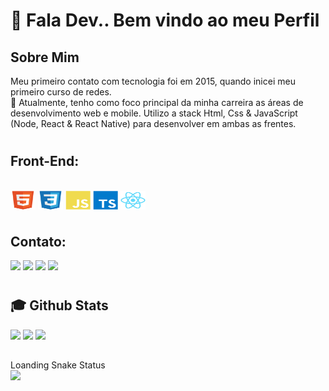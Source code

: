 
# 👋  Fala Dev.. Bem vindo ao meu Perfil

<h2> Sobre Mim </h2>

<div>
  <p>Meu primeiro contato com tecnologia foi em 2015, quando inicei meu primeiro curso de redes. <br>
  🚀  Atualmente, tenho como foco principal da minha carreira as áreas de desenvolvimento web e mobile. 
      Utilizo a stack Html, Css & JavaScript (Node, React & React Native) para desenvolver em     
      ambas as frentes. </p>
</div>

#
<h2> Front-End: </h2>
<div style="display: inline_block"><br>
  <img align="center" alt="Timo-HTML" height="30" width="40" src="https://raw.githubusercontent.com/devicons/devicon/master/icons/html5/html5-original.svg">
  <img align="center" alt="Timo-CSS" height="30" width="40" src="https://raw.githubusercontent.com/devicons/devicon/master/icons/css3/css3-original.svg">
    <img align="center" alt="Timo-Js" height="30" width="40" src="https://raw.githubusercontent.com/devicons/devicon/master/icons/javascript/javascript-plain.svg">
  <img align="center" alt="Timo-Ts" height="30" width="40" src="https://raw.githubusercontent.com/devicons/devicon/master/icons/typescript/typescript-plain.svg">
  <img align="center" alt="Timo-React" height="30" width="40" src="https://raw.githubusercontent.com/devicons/devicon/master/icons/react/react-original.svg">
</div>


#
<h2> Contato: </h2>
<div>
  <a href="https://www.linkedin.com/in/jackson-tim%C3%B3teo-ba1885101/" target="_blank"><img src="https://img.shields.io/badge/-LinkedIn-%230077B5?style=for-the-badge&logo=linkedin&logoColor=white"></a> 
  <a href = "mailto:jacksonsilva0195@gmail.com"><img src="https://img.shields.io/badge/-Gmail-%23333?style=for-the-badge&logo=gmail&logoColor=white" target="_blank"></a>
  <a href="#" target="_blank"><img src="https://img.shields.io/badge/Discord-7289DA?style=for-the-badge&logo=discord&logoColor=white"></a>
  <a href="https://www.instagram.com/jacksonsiilvaa_/" target="_blank"><img src="https://img.shields.io/badge/-Instagram-%23E4405F?style=for-the-badge&logo=instagram&logoColor=white"></a>
</div>

 #
 ## :mortar_board: Github Stats
<div>
  <a href="https://github.com/jackson-timoteo"></a>
   <img height="180em" src="https://github-readme-stats.vercel.app/api?username=Jackson-Timoteo&show_icons=true&theme=dracula&include_all_commits=true&count_private=true"/>
    <img height="180em" src="https://github-readme-stats.vercel.app/api?username=Jackson-Timoteo&show_icons=true&theme=dracula&include_all_commits=true&count_private=true"/>
  <img height="180em" src="https://github-readme-stats.vercel.app/api/top-langs/?username=Jackson-Timoteo&layout=compact&langs_count=7&theme=dracula"/>
</div>


##
<div>
Loanding Snake Status
</div>
<div>
  <picture align="center">    
    <img src="https://github.com/Jackson-Timoteo/Jackson-Timoteo/blob/main/snake-svg.svg">
  </picture>
</div>

